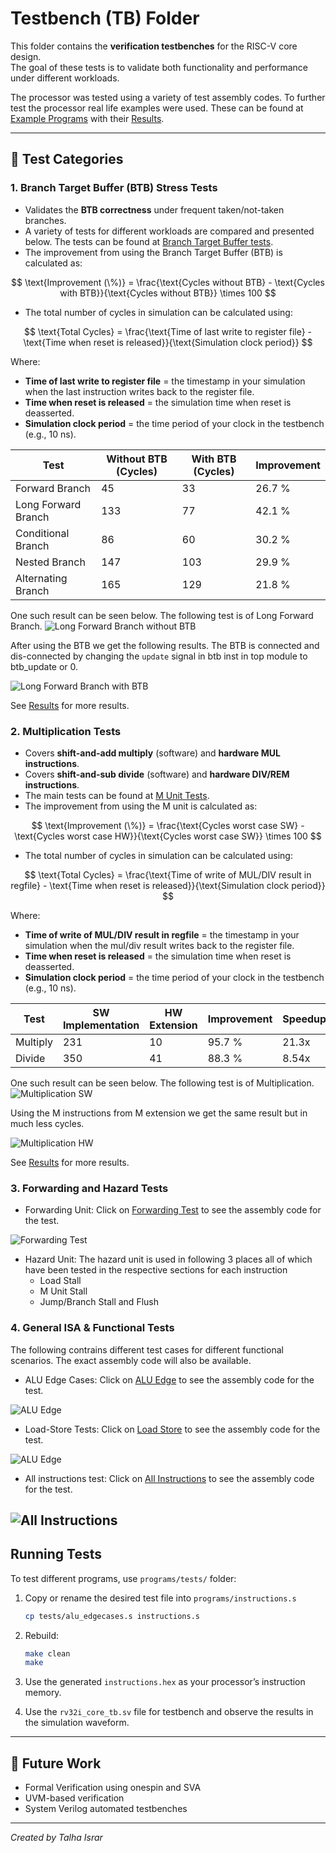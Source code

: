# Testbench (TB) Folder

This folder contains the **verification testbenches** for the RISC-V core design.  
The goal of these tests is to validate both functionality and performance under different workloads.

The processor was tested using a variety of test assembly codes. To further test the processor real life examples were used. These can be found at [Example Programs](programs/tests/examples) with their [Results](imgs/tests/programs).

---

## 📂 Test Categories

### 1. Branch Target Buffer (BTB) Stress Tests
- Validates the **BTB correctness** under frequent taken/not-taken branches.
- A variety of tests for different workloads are compared and presented below. The tests can be found at [Branch Target Buffer tests](../programs/tests/btb/).
- The improvement from using the Branch Target Buffer (BTB) is calculated as:

$$
\text{Improvement (\%)} = \frac{\text{Cycles without BTB} - \text{Cycles with BTB}}{\text{Cycles without BTB}} \times 100
$$

- The total number of cycles in simulation can be calculated using:

$$
\text{Total Cycles} = \frac{\text{Time of last write to register file} - \text{Time when reset is released}}{\text{Simulation clock period}}
$$

Where:

* **Time of last write to register file** = the timestamp in your simulation when the last instruction writes back to the register file.
* **Time when reset is released** = the simulation time when reset is deasserted.
* **Simulation clock period** = the time period of your clock in the testbench (e.g., 10 ns).

| Test               | Without BTB (Cycles) | With BTB (Cycles) | Improvement |
| ------------------ | -------------------- |------------------ |------------ |
| Forward Branch     |         45           |        33         |    26.7 %   |
| Long Forward Branch|         133          |        77         |    42.1 %   |
| Conditional Branch |         86           |        60         |    30.2 %   |
| Nested Branch      |         147          |        103        |    29.9 %   |
| Alternating Branch |         165          |        129        |    21.8 %   |

One such result can be seen below. The following test is of Long Forward Branch.
![Long Forward Branch without BTB](../imgs/tests/btb/long_forward_without_btb.png)

After using the BTB we get the following results. The BTB is connected and dis-connected by changing the `update` signal in btb inst in top module to btb_update or 0.

![Long Forward Branch with BTB](../imgs/tests/btb/long_forward_btb.png)

See [Results](../imgs/tests/btb/) for more results.

### 2. Multiplication Tests
- Covers **shift-and-add multiply** (software) and **hardware MUL instructions**.
- Covers **shift-and-sub divide** (software) and **hardware DIV/REM instructions**.
- The main tests can be found at [M Unit Tests](../programs/tests/m_unit/).
- The improvement from using the M unit is calculated as:

$$
\text{Improvement (\%)} = \frac{\text{Cycles worst case SW} - \text{Cycles worst case HW}}{\text{Cycles worst case SW}} \times 100
$$

- The total number of cycles in simulation can be calculated using:

$$
\text{Total Cycles} = \frac{\text{Time of write of MUL/DIV result in regfile} - \text{Time when reset is released}}{\text{Simulation clock period}}
$$

Where:

* **Time of write of MUL/DIV result in regfile** = the timestamp in your simulation when the mul/div result writes back to the register file.
* **Time when reset is released** = the simulation time when reset is deasserted.
* **Simulation clock period** = the time period of your clock in the testbench (e.g., 10 ns).

| Test         | SW Implementation | HW Extension | Improvement | Speedup |
| ------------ | ----------------- | ------------ | ----------- | ------- |
| Multiply     |        231        |      10      |    95.7 %   |  21.3x  |
| Divide       |        350        |      41      |    88.3 %   |  8.54x  |

One such result can be seen below. The following test is of Multiplication.
![Multiplication SW](../imgs/tests/m_unit/mul_sw.png)

Using the M instructions from M extension we get the same result but in much less cycles.

![Multiplication HW](../imgs/tests/m_unit/mul_hw.png)

See [Results](../imgs/tests/m_unit/) for more results.

### 3. Forwarding and Hazard Tests

- Forwarding Unit: Click on [Forwarding Test](../programs/basic_instructions/forwarding_test.s) to see the assembly code for the test.

![Forwarding Test](../imgs/tests/general/forwarding_test.png)

- Hazard Unit: The hazard unit is used in following 3 places all of which have been tested in the respective sections for each instruction
   - Load Stall
   - M Unit Stall
   - Jump/Branch Stall and Flush

### 4. General ISA & Functional Tests
The following contrains different test cases for different functional scenarios. The exact assembly code will also be available.

- ALU Edge Cases: Click on [ALU Edge](../programs/basic_instructions/alu_edgecases.s) to see the assembly code for the test.

![ALU Edge](../imgs/tests/general/alu_edge.png)

- Load-Store Tests: Click on [Load Store](../programs/basic_instructions/load_store_test.s) to see the assembly code for the test.

![ALU Edge](../imgs/tests/general/load_store.png)

- All instructions test: Click on [All Instructions](../programs/basic_instructions/all_instructions.s) to see the assembly code for the test.

![All Instructions](../imgs/tests/general/overall_test.png)
---

## Running Tests

To test different programs, use `programs/tests/` folder:

1. Copy or rename the desired test file into `programs/instructions.s`

   ```bash
   cp tests/alu_edgecases.s instructions.s
   ```
2. Rebuild:

   ```bash
   make clean
   make
   ```
3. Use the generated `instructions.hex` as your processor’s instruction memory.

4. Use the `rv32i_core_tb.sv` file for testbench and observe the results in the simulation waveform.

---

## 📌 Future Work

* Formal Verification using onespin and SVA
* UVM-based verification
* System Verilog automated testbenches

---

*Created by Talha Israr*
